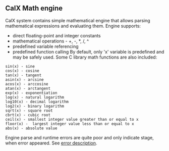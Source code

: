 ## CalX Math engine
CalX system contains simple mathematical engine that allows parsing mathematical expressions and evaluating them.
Engine supports:
* direct floating-point and integer constants
* mathematical operations - +, -, \*, /, ^
* predefined variable referencing
* predefined function calling
By default, only 'x' variable is predefined and may be safely used. Some C library math functions are also included:
```
sin(x) - sine
cos(x) - cosine
tan(x) - tangent
asin(x) - arcsine
acos(x) - arccosine
atan(x) - arctangent
exp(x) - exponentiation
log(x) - natural logarithm
log10(x) - decimal logarithm
log2(x) - binary logarithm
sqrt(x) - square root
cbrt(x) - cubic root
ceil(x) - smallest integer value greater than or equal to x
floor(x) -  largest integer value less than or equal to x
abs(x) - absolute value
```

Engine parse and runtime errors are quite poor and only indicate stage, when error appeared. See [error description](error.md).
